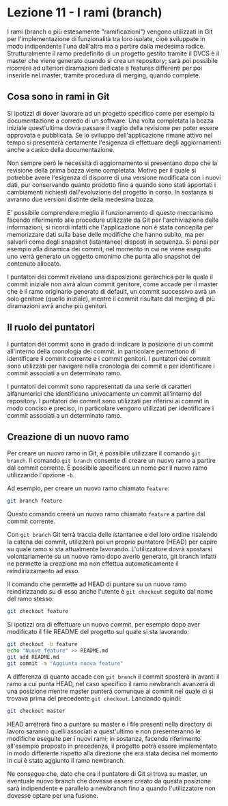 # Lezione 11 - I rami (branch)

I rami (branch o più estesamente "ramificazioni") vengono utilizzati in Git per l'implementazione di funzionalità tra loro isolate, cioè sviluppate in modo indipendente l'una dall'altra ma a partire dalla medesima radice. Strutturalmente il ramo predefinito di un progetto gestito tramite il DVCS è il master che viene generato quando si crea un repository; sarà poi possibile ricorrere ad ulteriori diramazioni dedicate a features differenti per poi inserirle nel master, tramite procedura di merging, quando complete.

## Cosa sono in rami in Git

Si ipotizzi di dover lavorare ad un progetto specifico come per esempio la documentazione a corredo di un software. Una volta completata la bozza iniziale quest'ultima dovrà passare il vaglio della revisione per poter essere approvata e pubblicata. Se lo sviluppo dell'applicazione rimane attivo nel tempo si presenterà certamente l'esigenza di effettuare degli aggiornamenti anche a carico della documentazione.

Non sempre però le necessità di aggiornamento si presentano dopo che la revisione della prima bozza viene completata. Motivo per il quale si potrebbe avere l'esigenza di disporre di una versione modificata con i nuovi dati, pur conservando quanto prodotto fino a quando sono stati apportati i cambiamenti richiesti dall'evoluzione del progetto in corso. In sostanza si avranno due versioni distinte della medesima bozza.

E' possibile comprendere meglio il funzionamento di questo meccanismo facendo riferimento alle procedure utilizzate da Git per l'archiviazione delle informazioni, si ricordi infatti che l'applicazione non è stata concepita per memorizzare dati sulla base delle modifiche che hanno subito, ma per salvarli come degli snapshot (istantanee) disposti in sequenza. Si pensi per esempio alla dinamica dei commit, nel momento in cui ne viene eseguito uno verrà generato un oggetto omonimo che punta allo snapshot del contenuto allocato.

I puntatori dei commit rivelano una disposizione gerarchica per la quale il commit iniziale non avrà alcun commit genitore, come accade per il master che è il ramo originario generato di default, un commit successivo avrà un solo genitore (quello iniziale), mentre il commit risultate dal merging di più diramazioni avrà anche più genitori.

## Il ruolo dei puntatori

I puntatori dei commit sono in grado di indicare la posizione di un commit all'interno della cronologia dei commit, in particolare permettono di identificare il commit corrente e i commit genitori. I puntatori dei commit sono utilizzati per navigare nella cronologia dei commit e per identificare i commit associati a un determinato ramo.

I puntatori dei commit sono rappresentati da una serie di caratteri alfanumerici che identificano univocamente un commit all'interno del repository. I puntatori dei commit sono utilizzati per riferirsi ai commit in modo conciso e preciso, in particolare vengono utilizzati per identificare i commit associati a un determinato ramo.

## Creazione di un nuovo ramo

Per creare un nuovo ramo in Git, è possibile utilizzare il comando `git branch`. Il comando `git branch` consente di creare un nuovo ramo a partire dal commit corrente. È possibile specificare un nome per il nuovo ramo utilizzando l'opzione `-b`.

Ad esempio, per creare un nuovo ramo chiamato `feature`:

```bash
git branch feature
```

Questo comando creerà un nuovo ramo chiamato `feature` a partire dal commit corrente.

Con `git branch` Git terrà traccia delle istantanee e del loro ordine risalendo la catena dei commit, utilizzerà poi un proprio puntatore (HEAD) per capire su quale ramo si sta attualmente lavorando. L'utilizzatore dovrà spostarsi volontariamente su un nuovo ramo dopo averlo generato, git branch infatti ne permette la creazione ma non effettua automaticamente il reindirizzamento ad esso.

Il comando che permette ad HEAD di puntare su un nuovo ramo reindirizzando su di esso anche l'utente è `git checkout` seguito dal nome del ramo stesso:

```bash
git checkout feature
```

Si ipotizzi ora di effettuare un nuovo commit, per esempio dopo aver modificato il file README del progetto sul quale si sta lavorando:

```bash
git checkout -b feature
echo "Nuova feature" >> README.md
git add README.md
git commit -m "Aggiunta nuova feature"
```

A differenza di quanto accade con `git branch` il commit sposterà in avanti il ramo a cui punta HEAD, nel caso specifico il ramo newbranch avanzerà di una posizione mentre master punterà comunque al commit nel quale ci si trovava prima del precedente `git checkout`. Lanciando quindi:

```bash
git checkout master
```

HEAD arretrerà fino a puntare su master e i file presenti nella directory di lavoro saranno quelli associati a quest'ultimo e non presenteranno le modifiche eseguite per i nuovi rami; in sostanza, facendo riferimento all'esempio proposto in precedenza, il progetto potrà essere implementato in modo differente rispetto alla direzione che era stata decisa nel momento in cui è stato aggiunto il ramo newbranch.

Ne consegue che, dato che ora il puntatore di Git si trova su master, un eventuale nuovo branch che dovesse essere creato da questa posizione sarà indipendente e parallelo a newbranch fino a quando l'utilizzatore non dovesse optare per una fusione.
